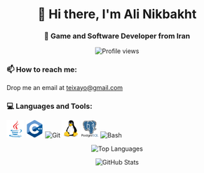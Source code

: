 <h1 align="center">👋 Hi there, I'm Ali Nikbakht</h1>
<h3 align="center">🚀 Game and Software Developer from Iran</h3>

<p align="center"> 
  <img src="https://komarev.com/ghpvc/?username=teixayo&label=Profile%20views&color=0e75b6&style=flat" alt="Profile views" />
</p>

<h3 align="left">📫 How to reach me:</h3>
<p align="left">
  Drop me an email at <a href="mailto:teixayo@gmail.com">teixayo@gmail.com</a>
</p>

<h3 align="left">💻 Languages and Tools:</h3>
<p align="left">
  <img src="https://raw.githubusercontent.com/devicons/devicon/master/icons/java/java-original.svg" alt="Java" width="40" height="40"/>
  <img src="https://raw.githubusercontent.com/devicons/devicon/master/icons/cplusplus/cplusplus-original.svg" alt="C++" width="40" height="40"/>
  <img src="https://www.vectorlogo.zone/logos/git-scm/git-scm-icon.svg" alt="Git" width="40" height="40"/>
  <img src="https://raw.githubusercontent.com/devicons/devicon/master/icons/linux/linux-original.svg" alt="Linux" width="40" height="40"/>
  <img src="https://raw.githubusercontent.com/devicons/devicon/master/icons/postgresql/postgresql-original-wordmark.svg" alt="PostgreSQL" width="40" height="40"/>
  <img src="https://www.vectorlogo.zone/logos/gnu_bash/gnu_bash-icon.svg" alt="Bash" width="40" height="40"/>
</p>

<p align="center">
  <img src="https://github-readme-stats.vercel.app/api/top-langs?username=teixayo&show_icons=true&locale=en&layout=compact" alt="Top Languages" />
</p>

<p align="center">
  <img src="https://github-readme-stats.vercel.app/api?username=teixayo&show_icons=true&locale=en" alt="GitHub Stats" />
</p>

